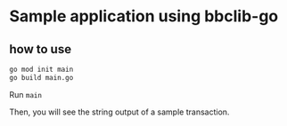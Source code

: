 Sample application using bbclib-go
======

## how to use

```bash
go mod init main
go build main.go
```

Run ```main```

Then, you will see the string output of a sample transaction.

